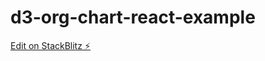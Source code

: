# d3-org-chart-react-example

[Edit on StackBlitz ⚡️](https://stackblitz.com/edit/d3-org-chart-react-integration-hooks-zivvws)